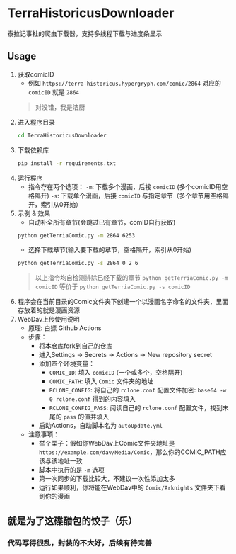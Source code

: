 # TerraHistoricusDownloader
泰拉记事社的爬虫下载器，支持多线程下载与进度条显示

## Usage
1. 获取comicID
    - 例如 `https://terra-historicus.hypergryph.com/comic/2864` 对应的 `comicID` 就是 `2864`
    > 对没错，我是洁厨
2. 进入程序目录 
    ```bash
    cd TerraHistoricusDownloader
    ``` 
3. 下载依赖库
    ```bash
    pip install -r requirements.txt
    ```
4. 运行程序
    - 指令存在两个选项：
    `-m`: 下载多个漫画，后接 `comicID` (多个comicID用空格隔开)
    `-s`: 下载单个漫画，后接 `comicID` 与指定章节（多个章节用空格隔开，索引从0开始）
5. 示例 & 效果
    - 自动补全所有章节(会跳过已有章节，comID自行获取)
    ```bash
    python getTerriaComic.py -m 2864 6253
    ```
    - 选择下载章节(输入要下载的章节，空格隔开，索引从0开始)
    ```bash
    python getTerriaComic.py -s 2864 0 2 6
    ```
    > 以上指令均自检测排除已经下载的章节
    > `python getTerriaComic.py -m comicID` 等价于 `python getTerriaComic.py -s comicID`
5. 程序会在当前目录的Comic文件夹下创建一个以漫画名字命名的文件夹，里面存放着的就是漫画资源
6. WebDav上传使用说明
    - 原理: 白嫖 Github Actions 
    - 步骤：
        - 将本仓库fork到自己的仓库
        - 进入Settings -> Secrets -> Actions -> New repository secret
        - 添加四个环境变量：
            - `COMIC_ID`: 填入 `comicID` (一个或多个，空格隔开)
            - `COMIC_PATH`: 填入 `Comic` 文件夹的地址
            - `RCLONE_CONFIG`: 将自己的 `rclone.conf` 配置文件加密: `base64 -w 0 rclone.conf` 得到的内容填入
            - `RCLONE_CONFIG_PASS`: 阅读自己的 `rclone.conf` 配置文件，找到末尾的 `pass` 的值并填入
        - 启动Actions，自动脚本名为 `autoUpdate.yml`
    - 注意事项：
        - 举个栗子：假如你WebDav上Comic文件夹地址是 `https://example.com/dav/Media/Comic`，那么你的COMIC_PATH应该与该地址一致
        - 脚本中执行的是 `-m` 选项
        - 第一次同步的下载比较大，不建议一次性添加太多
        - 运行如果顺利，你将能在WebDav中的 `Comic/Arknights` 文件夹下看到你的漫画

## 就是为了这碟醋包的饺子（乐）
### 代码写得很乱，封装的不大好，后续有待完善